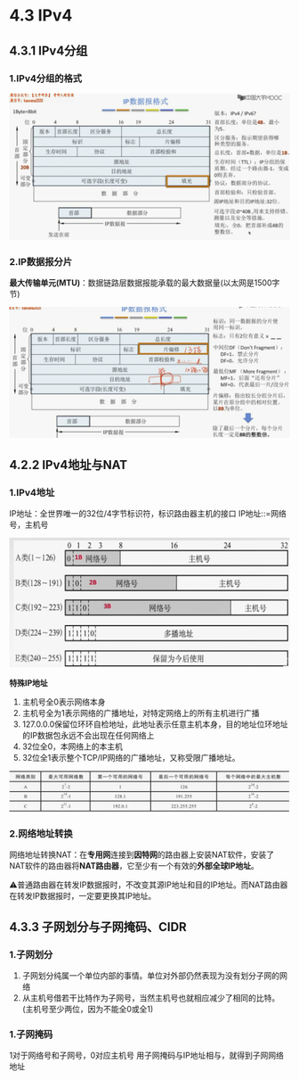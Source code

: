 # 4.3 IPv4

## 4.3.1 IPv4分组

### 1.IPv4分组的格式

![](2021-08-02-21-12-18.png)

### 2.IP数据报分片

**最大传输单元(MTU)**：数据链路层数据报能承载的最大数据量(以太网是1500字节)

![](2021-08-02-21-22-28.png)

## 4.2.2 IPv4地址与NAT

### 1.IPv4地址

IP地址：全世界唯一的32位/4字节标识符，标识路由器主机的接口
IP地址::=网络号，主机号

![](2021-08-02-21-49-17.png)

**特殊IP地址**
1. 主机号全0表示网络本身
2. 主机号全为1表示网络的广播地址，对特定网络上的所有主机进行广播
3. 127.0.0.0保留位环环自检地址，此地址表示任意主机本身，目的地址位环地址的IP数据包永远不会出现在任何网络上
4. 32位全0，本网络上的本主机
5. 32位全1表示整个TCP/IP网络的广播地址，又称受限广播地址。

![](2021-08-02-22-04-37.png)

### 2.网络地址转换

网络地址转换NAT：在**专用网**连接到**因特网**的路由器上安装NAT软件，安装了NAT软件的路由器将**NAT路由器**，它至少有一个有效的**外部全球IP地址**。

⚠️普通路由器在转发IP数据报时，不改变其源IP地址和目的IP地址。而NAT路由器在转发IP数据报时，一定要更换其IP地址。

## 4.3.3 子网划分与子网掩码、CIDR

### 1.子网划分

1. 子网划分纯属一个单位内部的事情。单位对外部仍然表现为没有划分子网的网络
2. 从主机号借若干比特作为子网号，当然主机号也就相应减少了相同的比特。(主机号至少两位，因为不能全0或全1)

### 1.子网掩码
1对于网络号和子网号，0对应主机号
用子网掩码与IP地址相与，就得到子网网络地址